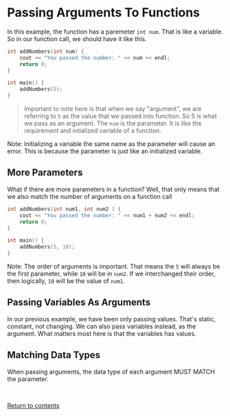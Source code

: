 # Passing Arguments To Functions
 In this example, the function has a paremeter `int num`. That is like a variable. So in our function call, we should have it like this.

```c++
int addNumbers(int num) {
	cout << "You passed the number: " << num << endl;
	return 0;
}

int main() {
	addNumbers(5);
}
```
> Important to note here is that when we say "argument", we are referring to `5` as the value that we passed into function. So 5 is what we pass as an argument. The `num` is the parameter. It is like the requirement and intialized variable of a function.

Note: Initializing a variable the same name as the parameter will cause an error. This is because the parameter is just like an initialized variable.

## More Parameters
What if there are more parameters in a function? Well, that only means that we also match the number of arguments on a function call

```c++
int addNumbers(int num1, int num2 ) {
	cout << "You passed the number: " << num1 + num2 << endl;
	return 0;
}

int main() {
	addNumbers(5, 10);
}
```

Note: The order of arguments is important. That means the `5` will always be the first parameter, while `10` will be in `num2`. If we interchanged their order, then logically, `10` will be the value of `num1`.

## Passing Variables As Arguments
In our previous example, we have been only passing values. That's static, constant, not changing. We can also pass variables instead, as the argument. What matters most here is that the variables has values.

## Matching Data Types
When passing arguments, the data type of each argument MUST MATCH the parameter.

<br>

[Return to contents](../readme.md#topics-included)